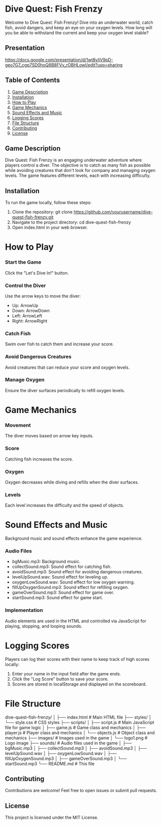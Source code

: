 # Dive Quest: Fish Frenzy

Welcome to Dive Quest: Fish Frenzy! Dive into an underwater world, catch fish, avoid dangers, and keep an eye on your oxygen levels. How long will you be able to withstand the current and keep your oxygen level stable?

## Presentation

https://docs.google.com/presentation/d/1wt8yliV9pD-geo7G7_cgp7SD0hoQ8B8FVv_rOBHLowI/edit?usp=sharing

## Table of Contents

1. [Game Description](#game-description)
2. [Installation](#installation)
3. [How to Play](#how-to-play)
4. [Game Mechanics](#game-mechanics)
5. [Sound Effects and Music](#sound-effects-and-music)
6. [Logging Scores](#logging-scores)
7. [File Structure](#file-structure)
8. [Contributing](#contributing)
9. [License](#license)

## Game Description

Dive Quest: Fish Frenzy is an engaging underwater adventure where players control a diver. The objective is to catch as many fish as possible while avoiding creatures that don't look for company and managing oxygen levels. The game features different levels, each with increasing difficulty.

## Installation

To run the game locally, follow these steps:

1. Clone the repository:
   git clone https://github.com/yourusername/dive-quest-fish-frenzy.git
2. Navigate to the project directory:
   cd dive-quest-fish-frenzy
3. Open index.html in your web browser.

# How to Play

### Start the Game

Click the "Let's Dive In!" button.

### Control the Diver

Use the arrow keys to move the diver:

- Up: ArrowUp
- Down: ArrowDown
- Left: ArrowLeft
- Right: ArrowRight

### Catch Fish

Swim over fish to catch them and increase your score.

### Avoid Dangerous Creatures

Avoid creatures that can reduce your score and oxygen levels.

### Manage Oxygen

Ensure the diver surfaces periodically to refill oxygen levels.

# Game Mechanics

### Movement

The diver moves based on arrow key inputs.

### Score

Catching fish increases the score.

### Oxygen

Oxygen decreases while diving and refills when the diver surfaces.

### Levels

Each level increases the difficulty and the speed of objects.

# Sound Effects and Music

Background music and sound effects enhance the game experience.

### Audio Files

- bgMusic.mp3: Background music.
- collectSound.mp3: Sound effect for catching fish.
- avoidSound.mp3: Sound effect for avoiding dangerous creatures.
- levelUpSound.wav: Sound effect for leveling up.
- oxygenLowSound.wav: Sound effect for low oxygen warning.
- fillUpOxygenSound.mp3: Sound effect for refilling oxygen.
- gameOverSound.mp3: Sound effect for game over.
- startSound.mp3: Sound effect for game start.

### Implementation

Audio elements are used in the HTML and controlled via JavaScript for playing, stopping, and looping sounds.

# Logging Scores

Players can log their scores with their name to keep track of high scores locally:

1. Enter your name in the input field after the game ends.
2. Click the "Log Score" button to save your score.
3. Scores are stored in localStorage and displayed on the scoreboard.

# File Structure

dive-quest-fish-frenzy/
│
├── index.html # Main HTML file
├── styles/
│ └── style.css # CSS styles
├── scripts/
│ ├── script.js # Main JavaScript file for game logic
│ ├── game.js # Game class and mechanics
│ ├── player.js # Player class and mechanics
│ └── objects.js # Object class and mechanics
├── images/ # Images used in the game
│ └── logo1.png # Logo image
├── sounds/ # Audio files used in the game
│ ├── bgMusic.mp3
│ ├── collectSound.mp3
│ ├── avoidSound.mp3
│ ├── levelUpSound.wav
│ ├── oxygenLowSound.wav
│ ├── fillUpOxygenSound.mp3
│ ├── gameOverSound.mp3
│ └── startSound.mp3
└── README.md # This file

## Contributing

Contributions are welcome! Feel free to open issues or submit pull requests.

## License

This project is licensed under the MIT License.
